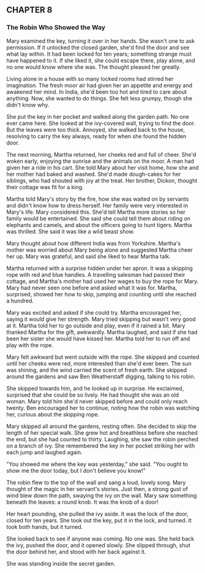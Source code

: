 ## CHAPTER 8
### The Robin Who Showed the Way
Mary examined the key, turning it over in her hands. She wasn't one to ask permission. If it unlocked the closed garden, she'd find the door and see what lay within. It had been locked for ten years; something strange must have happened to it. If she liked it, she could escape there, play alone, and no one would know where she was. The thought pleased her greatly.

Living alone in a house with so many locked rooms had stirred her imagination. The fresh moor air had given her an appetite and energy and awakened her mind. In India, she'd been too hot and tired to care about anything. Now, she wanted to do things. She felt less grumpy, though she didn't know why.

She put the key in her pocket and walked along the garden path. No one ever came here. She looked at the ivy-covered wall, trying to find the door. But the leaves were too thick. Annoyed, she walked back to the house, resolving to carry the key always, ready for when she found the hidden door.

The next morning, Martha returned, her cheeks red and full of cheer. She'd woken early, enjoying the sunrise and the animals on the moor. A man had given her a ride in his cart. She told Mary about her visit home, how she and her mother had baked and washed. She'd made dough-cakes for her siblings, who had shouted with joy at the treat. Her brother, Dickon, thought their cottage was fit for a king.

Martha told Mary's story by the fire, how she was waited on by servants and didn't know how to dress herself. Her family were very interested in Mary's life. Mary considered this. She'd tell Martha more stories so her family would be entertained. She said she could tell them about riding on elephants and camels, and about the officers going to hunt tigers. Martha was thrilled. She said it was like a wild beast show.

Mary thought about how different India was from Yorkshire. Martha's mother was worried about Mary being alone and suggested Martha cheer her up. Mary was grateful, and said she liked to hear Martha talk.

Martha returned with a surprise hidden under her apron. It was a skipping rope with red and blue handles. A travelling salesman had passed their cottage, and Martha's mother had used her wages to buy the rope for Mary. Mary had never seen one before and asked what it was for. Martha, surprised, showed her how to skip, jumping and counting until she reached a hundred.

Mary was excited and asked if she could try. Martha encouraged her, saying it would give her strength. Mary tried skipping but wasn't very good at it. Martha told her to go outside and play, even if it rained a bit. Mary thanked Martha for the gift, awkwardly. Martha laughed, and said if she had been her sister she would have kissed her. Martha told her to run off and play with the rope.

Mary felt awkward but went outside with the rope. She skipped and counted until her cheeks were red, more interested than she'd ever been. The sun was shining, and the wind carried the scent of fresh earth. She skipped around the gardens and saw Ben Weatherstaff digging, talking to his robin.

She skipped towards him, and he looked up in surprise. He exclaimed, surprised that she could be so lively. He had thought she was an old woman. Mary told him she'd never skipped before and could only reach twenty. Ben encouraged her to continue, noting how the robin was watching her, curious about the skipping rope.

Mary skipped all around the gardens, resting often. She decided to skip the length of her special walk. She grew hot and breathless before she reached the end, but she had counted to thirty. Laughing, she saw the robin perched on a branch of ivy. She remembered the key in her pocket striking her with each jump and laughed again.

"You showed me where the key was yesterday," she said. "You ought to show me the door today, but I don't believe you know!"

The robin flew to the top of the wall and sang a loud, lovely song. Mary thought of the magic in her servant's stories. Just then, a strong gust of wind blew down the path, swaying the ivy on the wall. Mary saw something beneath the leaves: a round knob. It was the knob of a door!

Her heart pounding, she pulled the ivy aside. It was the lock of the door, closed for ten years. She took out the key, put it in the lock, and turned. It took both hands, but it turned.

She looked back to see if anyone was coming. No one was. She held back the ivy, pushed the door, and it opened slowly. She slipped through, shut the door behind her, and stood with her back against it.

She was standing inside the secret garden.